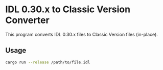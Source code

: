 # IDL 0.30.x to Classic Version Converter

This program converts IDL 0.30.x files to Classic Version files (in-place).

## Usage

```sh
cargo run --release /path/to/file.idl
```
